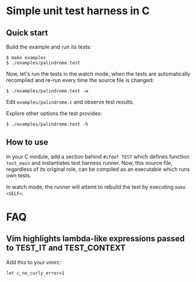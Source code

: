 # Simple unit test harness in C

## Quick start

Build the example and run its tests:
```
$ make examples
$ ./examples/palindrome.test
```

Now, let's run the tests in the watch mode, when the tests are automatically
recompiled and re-run every time the source file is changed:

```
$ ./examples/palindrome.test -w
```
Edit `examples/palindrome.c` and observe test results.

Explore other options the test provides:
```
$ ./examples/palindrome.test -h
```

## How to use

In your C module, add a section behind `#ifdef TEST` which defines function
`test_main` and instantiates test harness runner. Now, this source file,
regardless of its original role, can be compiled as an executable which runs
own tests.

In watch mode, the runner will attemt to rebuild the test by executing `make <SELF>`.

# FAQ

## Vim highlights lambda-like expressions passed to TEST_IT and TEST_CONTEXT

Add this to your vimrc:
```
let c_no_curly_error=1
```
